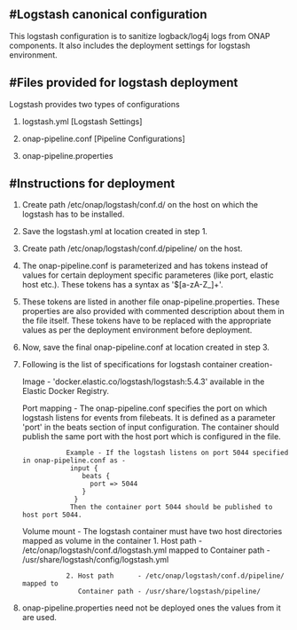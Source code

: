 #Logstash canonical configuration
----------------------------------
This logstash configuration is to sanitize logback/log4j logs from ONAP components. It also includes the deployment settings for logstash environment.

#Files provided for logstash deployment
---------------------------------------
Logstash provides two types of configurations
1. logstash.yml             [Logstash Settings]
2. onap-pipeline.conf       [Pipeline Configurations]

3. onap-pipeline.properties  

#Instructions for deployment
----------------------------
1. Create path /etc/onap/logstash/conf.d/ on the host on which the logstash has to be installed.
2. Save the logstash.yml at location created in step 1.
3. Create path /etc/onap/logstash/conf.d/pipeline/ on the host.
4. The onap-pipeline.conf is parameterized and has tokens instead of values for certain deployment specific parameteres (like port, elastic host etc.). These tokens has a syntax as '$[a-zA-Z_]+'.
5. These tokens are listed in another file onap-pipeline.properties. These properties are also provided with commented description about them in the file itself. These tokens have to be replaced with the appropriate values as per the deployment environment before deployment.
6. Now, save the final onap-pipeline.conf at location created in step 3.
7. Following is the list of specifications for logstash container creation-

   Image        - 'docker.elastic.co/logstash/logstash:5.4.3' available in the Elastic Docker Registry.
   
   Port mapping - The onap-pipeline.conf specifies the port on which logstash listens for events from filebeats. It is defined as a parameter 'port' in the beats section of input configuration. The container should publish the same port with the host port which is configured in the file.
   
                  Example - If the logstash listens on port 5044 specified in onap-pipeline.conf as -
                   input {
                      beats {
						port => 5044
				  	  }
				    }
			       Then the container port 5044 should be published to host port 5044.
			  
   
   Volume mount - The logstash container must have two host directories mapped as volume in the container
                  1. Host path      - /etc/onap/logstash/conf.d/logstash.yml   mapped to
				     Container path - /usr/share/logstash/config/logstash.yml
					 
			      2. Host path      - /etc/onap/logstash/conf.d/pipeline/      mapped to
				     Container path - /usr/share/logstash/pipeline/
8. onap-pipeline.properties need not be deployed ones the values from it are used.